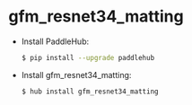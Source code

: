# gfm_resnet34_matting
* Install PaddleHub: 

    ```bash
    $ pip install --upgrade paddlehub
    ```

* Install gfm_resnet34_matting: 

    ```bash
    $ hub install gfm_resnet34_matting
    ```
